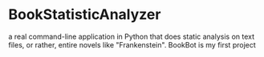 # BookStatisticAnalyzer

a real command-line application in Python that does static analysis on text files, or rather, entire novels like "Frankenstein".
BookBot is my first project
